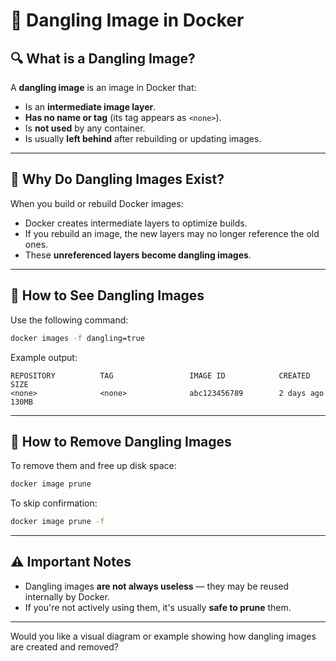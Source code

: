 # 🐳 Dangling Image in Docker

## 🔍 What is a Dangling Image?

A **dangling image** is an image in Docker that:

* Is an **intermediate image layer**.
* **Has no name or tag** (its tag appears as `<none>`).
* Is **not used** by any container.
* Is usually **left behind** after rebuilding or updating images.

---

## 🧠 Why Do Dangling Images Exist?

When you build or rebuild Docker images:

* Docker creates intermediate layers to optimize builds.
* If you rebuild an image, the new layers may no longer reference the old ones.
* These **unreferenced layers become dangling images**.

---

## 🔧 How to See Dangling Images

Use the following command:

```bash
docker images -f dangling=true
```

Example output:

```plaintext
REPOSITORY          TAG                 IMAGE ID            CREATED             SIZE
<none>              <none>              abc123456789        2 days ago          130MB
```

---

## 🧹 How to Remove Dangling Images

To remove them and free up disk space:

```bash
docker image prune
```

To skip confirmation:

```bash
docker image prune -f
```

---

## ⚠️ Important Notes

* Dangling images **are not always useless** — they may be reused internally by Docker.
* If you're not actively using them, it's usually **safe to prune** them.

---

Would you like a visual diagram or example showing how dangling images are created and removed?
